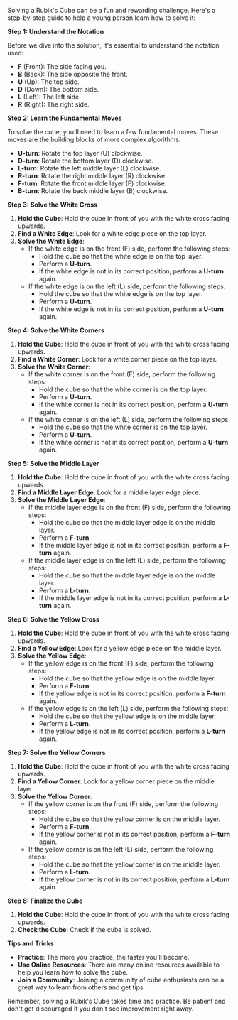 Solving a Rubik's Cube can be a fun and rewarding challenge. Here's a step-by-step guide to help a young person learn how to solve it:

**Step 1: Understand the Notation**

Before we dive into the solution, it's essential to understand the notation used:

- **F** (Front): The side facing you.
- **B** (Back): The side opposite the front.
- **U** (Up): The top side.
- **D** (Down): The bottom side.
- **L** (Left): The left side.
- **R** (Right): The right side.

**Step 2: Learn the Fundamental Moves**

To solve the cube, you'll need to learn a few fundamental moves. These moves are the building blocks of more complex algorithms.

- **U-turn**: Rotate the top layer (U) clockwise.
- **D-turn**: Rotate the bottom layer (D) clockwise.
- **L-turn**: Rotate the left middle layer (L) clockwise.
- **R-turn**: Rotate the right middle layer (R) clockwise.
- **F-turn**: Rotate the front middle layer (F) clockwise.
- **B-turn**: Rotate the back middle layer (B) clockwise.

**Step 3: Solve the White Cross**

1. **Hold the Cube**: Hold the cube in front of you with the white cross facing upwards.
2. **Find a White Edge**: Look for a white edge piece on the top layer.
3. **Solve the White Edge**:
   - If the white edge is on the front (F) side, perform the following steps:
     - Hold the cube so that the white edge is on the top layer.
     - Perform a **U-turn**.
     - If the white edge is not in its correct position, perform a **U-turn** again.
   - If the white edge is on the left (L) side, perform the following steps:
     - Hold the cube so that the white edge is on the top layer.
     - Perform a **U-turn**.
     - If the white edge is not in its correct position, perform a **U-turn** again.

**Step 4: Solve the White Corners**

1. **Hold the Cube**: Hold the cube in front of you with the white cross facing upwards.
2. **Find a White Corner**: Look for a white corner piece on the top layer.
3. **Solve the White Corner**:
   - If the white corner is on the front (F) side, perform the following steps:
     - Hold the cube so that the white corner is on the top layer.
     - Perform a **U-turn**.
     - If the white corner is not in its correct position, perform a **U-turn** again.
   - If the white corner is on the left (L) side, perform the following steps:
     - Hold the cube so that the white corner is on the top layer.
     - Perform a **U-turn**.
     - If the white corner is not in its correct position, perform a **U-turn** again.

**Step 5: Solve the Middle Layer**

1. **Hold the Cube**: Hold the cube in front of you with the white cross facing upwards.
2. **Find a Middle Layer Edge**: Look for a middle layer edge piece.
3. **Solve the Middle Layer Edge**:
   - If the middle layer edge is on the front (F) side, perform the following steps:
     - Hold the cube so that the middle layer edge is on the middle layer.
     - Perform a **F-turn**.
     - If the middle layer edge is not in its correct position, perform a **F-turn** again.
   - If the middle layer edge is on the left (L) side, perform the following steps:
     - Hold the cube so that the middle layer edge is on the middle layer.
     - Perform a **L-turn**.
     - If the middle layer edge is not in its correct position, perform a **L-turn** again.

**Step 6: Solve the Yellow Cross**

1. **Hold the Cube**: Hold the cube in front of you with the white cross facing upwards.
2. **Find a Yellow Edge**: Look for a yellow edge piece on the middle layer.
3. **Solve the Yellow Edge**:
   - If the yellow edge is on the front (F) side, perform the following steps:
     - Hold the cube so that the yellow edge is on the middle layer.
     - Perform a **F-turn**.
     - If the yellow edge is not in its correct position, perform a **F-turn** again.
   - If the yellow edge is on the left (L) side, perform the following steps:
     - Hold the cube so that the yellow edge is on the middle layer.
     - Perform a **L-turn**.
     - If the yellow edge is not in its correct position, perform a **L-turn** again.

**Step 7: Solve the Yellow Corners**

1. **Hold the Cube**: Hold the cube in front of you with the white cross facing upwards.
2. **Find a Yellow Corner**: Look for a yellow corner piece on the middle layer.
3. **Solve the Yellow Corner**:
   - If the yellow corner is on the front (F) side, perform the following steps:
     - Hold the cube so that the yellow corner is on the middle layer.
     - Perform a **F-turn**.
     - If the yellow corner is not in its correct position, perform a **F-turn** again.
   - If the yellow corner is on the left (L) side, perform the following steps:
     - Hold the cube so that the yellow corner is on the middle layer.
     - Perform a **L-turn**.
     - If the yellow corner is not in its correct position, perform a **L-turn** again.

**Step 8: Finalize the Cube**

1. **Hold the Cube**: Hold the cube in front of you with the white cross facing upwards.
2. **Check the Cube**: Check if the cube is solved.

**Tips and Tricks**

- **Practice**: The more you practice, the faster you'll become.
- **Use Online Resources**: There are many online resources available to help you learn how to solve the cube.
- **Join a Community**: Joining a community of cube enthusiasts can be a great way to learn from others and get tips.

Remember, solving a Rubik's Cube takes time and practice. Be patient and don't get discouraged if you don't see improvement right away.